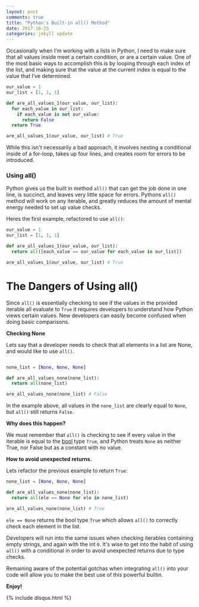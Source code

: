 ```yaml
---
layout: post
comments: true
title: "Python's Built-in all() Method"
date: 2017-10-25
categories: jekyll update
---
```


Occasionally when I'm working with a lists in Python, I need to make sure that all values inside meet a certain condition, or are a certain value. One of the most basic ways to accomplish this is by looping through each index of the list, and making sure that the value at the current index is equal to the value that I’ve determined.

```python
our_value = 1
our_list = [1, 1, 1]

def are_all_values_1(our_value, our_list):
  for each_value in our_list:
    if each_value is not our_value:
      return False
  return True

are_all_values_1(our_value, our_list) # True
```

While this isn't necessarily a bad approach, it involves nesting a conditional inside of a for-loop, takes up four lines, and creates room for errors to be introduced.

### Using all()

Python gives us the built in method `all()` that can get the job done in one line, is succinct, and leaves very little space for errors. Pythons `all()` method will work on any iterable, and greatly reduces the amount of mental energy needed to set up value checks.

Heres the first example, refactored to use `all()`:

```python
our_value = 1
our_list = [1, 1, 1]

def are_all_values_1(our_value, our_list):
  return all([each_value == our_value for each_value in our_list])

are_all_values_1(our_value, our_list) # True
```


# The Dangers of Using all()

Since `all()` is essentially checking to see if the values in the provided iterable all evaluate to `True` it requires developers to understand how Python views certain values. New developers can easily become confused when doing basic comparisons.

__Checking None__

Lets say that a developer needs to check that all elements in a list are None, and would like to use `all()`.

```python

none_list = [None, None, None]

def are_all_values_none(none_list):
  return all(none_list)

are_all_values_none(none_list) # False
```

In the example above, all values in the `none_list` are clearly equal to `None`, but `all()` still returns `False`.

__Why does this happen?__

We must remember that `all()` is checking to see if every value in the iterable is equal to the [bool](https://docs.python.org/3/library/functions.html#bool) type `True`, and Python treats `None` as neither True, nor False but as a constant with no value.

__How to avoid unexpected returns.__

Lets refactor the previous example to return `True`:

```python
none_list = [None, None, None]

def are_all_values_none(none_list):
  return all(ele == None for ele in none_list)

are_all_values_none(none_list) # True
```

`ele == None` returns the bool type `True` which allows `all()` to correctly check each element in the list.

Developers will run into the same issues when checking iterables containing empty strings, and again with the int `0`. It's wise to get into the habit of using `all()` with a conditional in order to avoid unexpected returns due to type checks.

Remaining aware of the potential gotchas when integrating `all()` into your code will allow you to make the best use of this powerful builtin.

__Enjoy!__

{% include disqus.html %}
